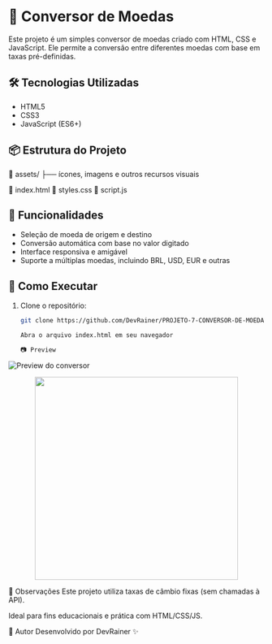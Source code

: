 # 💱 Conversor de Moedas

Este projeto é um simples conversor de moedas criado com HTML, CSS e JavaScript. Ele permite a conversão entre diferentes moedas com base em taxas pré-definidas.

## 🛠️ Tecnologias Utilizadas

- HTML5
- CSS3
- JavaScript (ES6+)

## 📦 Estrutura do Projeto

📁 assets/ ├── ícones, imagens e outros recursos visuais

📄 index.html 📄 styles.css 📄 script.js


## 🔄 Funcionalidades

- Seleção de moeda de origem e destino
- Conversão automática com base no valor digitado
- Interface responsiva e amigável
- Suporte a múltiplas moedas, incluindo BRL, USD, EUR e outras

## 🚀 Como Executar

1. Clone o repositório:
   ```bash
   git clone https://github.com/DevRainer/PROJETO-7-CONVERSOR-DE-MOEDA.git

   Abra o arquivo index.html em seu navegador

   📷 Preview
![Preview do conversor](assets/conversor-preview.PNG)
<p align="center">
  <img src="assets/conversor-preview.PNG" width="400px">
</p>


📌 Observações
Este projeto utiliza taxas de câmbio fixas (sem chamadas à API).

Ideal para fins educacionais e prática com HTML/CSS/JS.

🧠 Autor
Desenvolvido por DevRainer ✨

